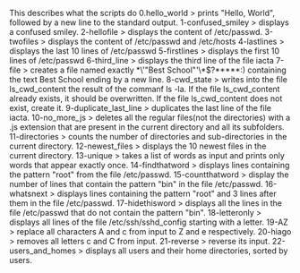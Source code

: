 This describes what the scripts do
0.hello_world > prints "Hello, World", followed by a new line to the standard output.
1-confused_smiley > displays a confused smiley.
2-hellofile > displays the content of /etc/passwd.
3-twofiles > displays the content of /etc/passwd and /etc/hosts
4-lastlines > displays the last 10 lines of /etc/passwd
5-firstlines > displays the first 10 lines of /etc/passwd
6-third_line > displays the third line of the file iacta
7-file > creates a file named exactly \*\\'"Best School"\'\\*$\?\*\*\*\*\*:) containing the text Best School ending by a new line.
8-cwd_state > writes into the file ls_cwd_content the result of the commanf ls -la. If the file ls_cwd_content already exists, it should be overwritten. If the file ls_cwd_content does not exist, create it.
9-duplicate_last_line > duplicates the last line of the file iacta.
10-no_more_js > deletes all the regular files(not the directories) with a .js extension that are present in the current directory and all its subfolders.
11-directories > counts the number of directories and sub-directories in the current directory.
12-newest_files > displays the 10 newest files in the current directory.
13-unique > takes a list of words as input and prints only words that appear exactly once.
14-findthatword > displays lines containing the pattern "root" from the file /etc/passwd.
15-countthatword > display the number of lines that contain the pattern "bin" in the file /etc/passwd.
16-whatsnext > displays lines containing the pattern "root" and 3 lines after them in the file /etc/passwd.
17-hidethisword > displays all the lines in the file /etc/passwd that do not contain the pattern "bin".
18-letteronly > displays all lines of the file /etc/ssh/sshd_config starting with a letter.
19-AZ > replace all characters A and c from input to Z and e respectively.
20-hiago > removes all letters c and C from input.
21-reverse > reverse its input.
22-users_and_homes > displays all users and their home directories, sorted by users.
